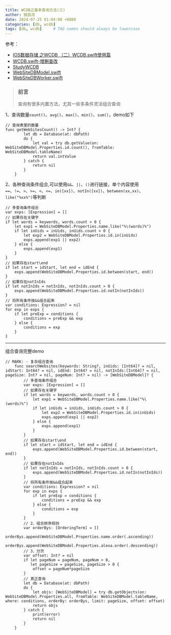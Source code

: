 ```yaml
---
title: WCDB之基本查询方法(三)
author: 独孤流
date: 2024-07-25 01:04:00 +0800
categories: [db, wcdb]
tags: [db, wcdb]     # TAG names should always be lowercase
---
```


参考：
- [IOS数据存储 之WCDB （二）WCDB.swift使用篇](https://juejin.cn/post/6844904117446377485)
- [WCDB.swift-增删查改](https://github.com/Tencent/wcdb/wiki/Swift-%e5%a2%9e%e5%88%a0%e6%9f%a5%e6%94%b9)
- [StudyWCDB](https://github.com/h42330789/StudyDB/tree/main/StudyWCDB)
- [WebSiteDBModel.swift](https://github.com/h42330789/StudyDB/blob/main/StudyWCDB/StudyWCDB/DB/WebSite/WebSiteDBModel.swift)
- [WebSiteDBWorker.swift](https://github.com/h42330789/StudyDB/blob/main/StudyWCDB/StudyWCDB/DB/WebSite/WebSiteDBWorker.swift)

> ### 前言
> 查询有很多内置方法，尤其一些多条件灵活组合查询

1、查询数量`count()`、`avg()`、`max()`、`min()`、`sum()`，demo如下
```
// 查询表里的数量
func getWebSitesCount() -> Int? {
        let db = Database(at: dbPath)
        do {
            let val = try db.getValue(on: WebSiteDBModel.Properties.id.count(), fromTable: WebSiteDBModel.tableName)
            return val.intValue
        } catch {
            return nil
        }
    }
```
2、各种查询条件组合,可以使用`&&`、`||`、`()`进行链接，单个内容使用\
`==`、`!=`、`>`、`>=`、`<`、`<=`、`in([xx])`、`notIn([xx])`、`between(xx,xx)`、`like("%xx%")`等判断
```
// 多查询条件组合
var exps: [Expression] = []
// 如果存在关键字
if let words = keywords, words.count > 0 {
    let exp1 = WebSiteDBModel.Properties.name.like("%\(words)%")
    if let inUids = inUids, inUids.count > 0 {
        let exp2 = WebSiteDBModel.Properties.id.in(inUids)
        exps.append(exp1 || exp2)
    } else {
        exps.append(exp1)
    }
}
// 如果存在start\end
if let start = idStart, let end = idEnd {
    exps.append(WebSiteDBModel.Properties.id.between(start, end))
}
// 如果存在notInIds
if let notInIds = notInIds, notInIds.count > 0 {
    exps.append(WebSiteDBModel.Properties.id.notIn(notInIds))
}
// 将所有条件按&&组合起来
var conditions: Expression? = nil
for exp in exps {
    if let preExp = conditions {
        conditions = preExp && exp
    } else {
        conditions = exp
    }
}
```
----
组合查询完整demo
```
// MARK: - 复杂组合查询
    func searchWebsites(keywords: String?, inUids: [Int64]? = nil, idStart: Int64? = nil, idEnd: Int64? = nil, notInIds:[Int64]? = nil, pageSize: Int? = nil, pageNum: Int? = nil) -> [WebSiteDBModel]? {
        // 多查询条件组合
        var exps: [Expression] = []
        // 如果存在关键字
        if let words = keywords, words.count > 0 {
            let exp1 = WebSiteDBModel.Properties.name.like("%\(words)%")
            if let inUids = inUids, inUids.count > 0 {
                let exp2 = WebSiteDBModel.Properties.id.in(inUids)
                exps.append(exp1 || exp2)
            } else {
                exps.append(exp1)
            }
        }
        // 如果存在start\end
        if let start = idStart, let end = idEnd {
            exps.append(WebSiteDBModel.Properties.id.between(start, end))
        }
        // 如果存在notInIds
        if let notInIds = notInIds, notInIds.count > 0 {
            exps.append(WebSiteDBModel.Properties.id.notIn(notInIds))
        }
        // 将所有条件按&&组合起来
        var conditions: Expression? = nil
        for exp in exps {
            if let preExp = conditions {
                conditions = preExp && exp
            } else {
                conditions = exp
            }
        }
        // 2、组合排序规则
        var orderBys: [OrderingTerm] = []
        orderBys.append(WebSiteDBModel.Properties.name.order(.ascending))
        orderBys.append(WebSiteDBModel.Properties.alexa.order(.descending))
        // 3、分页
        var offset: Int? = nil
        if let pageNum = pageNum, pageNum > 0,
           let pageSize = pageSize, pageSize > 0 {
            offset = pageNum*pageSize
        }
        // 真正查询
        let db = Database(at: dbPath)
        do {
            let objs: [WebSiteDBModel] = try db.getObjects(on: WebSiteDBModel.Properties.all, fromTable: WebSiteDBModel.tableName, where: conditions, orderBy: orderBys, limit: pageSize, offset: offset)
            return objs
        } catch {
            print(error)
            return nil
        }
    }
```